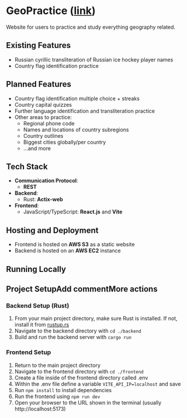 # GeoPractice ([link](http://geopractice.com.s3-website.us-east-2.amazonaws.com/))
Website for users to practice and study everything geography related.

## Existing Features
- Russian cyrillic transliteration of Russian ice hockey player names
- Country flag identification practice

## Planned Features
- Country flag identification multiple choice + streaks
- Country capital quizzes
- Further language identification and transliteration practice
- Other areas to practice:
  - Regional phone code
  - Names and locations of country subregions
  - Country outlines
  - Biggest cities globally/per country
  - ...and more

## Tech Stack
-   **Communication Protocol**:
    - **REST**
-   **Backend**:
    - Rust: **Actix-web**
-   **Frontend**:
    - JavaScript/TypeScript: **React.js** and **Vite**

## Hosting and Deployment
- Frontend is hosted on **AWS S3** as a static website
- Backend is hosted on an **AWS EC2** instance

## Running Locally
## Project SetupAdd commentMore actions


### Backend Setup (Rust)
1. From your main project directory, make sure Rust is installed. If not, install it from [rustup.rs](https://rustup.rs/)
2. Navigate to the backend directory with `cd ./backend`
3. Build and run the backend server with `cargo run`

### Frontend Setup
1. Return to the main project directory
2. Navigate to the frontend directory with `cd ./frontend`
3. Create a file inside of the frontend directory called .env
4. Within the .env file define a variable `VITE_API_IP=localhost` and save
5. Run `npm install` to install dependencies
6. Run the frontend using `npm run dev`
7. Open your browser to the URL shown in the terminal (usually http://localhost:5173)
